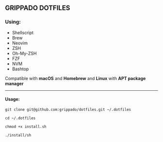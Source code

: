 ## GRIPPADO DOTFILES

### Using:
- Shellscript
- Brew
- Neovim
- ZSH
- Oh-My-ZSH
- FZF
- NVM
- Bashtop

Compatible with __macOS__ and __Homebrew__ and __Linux__ with __APT package manager__

------

#### Usage:

```shell
git clone git@github.com:grippado/dotfiles.git ~/.dotfiles

cd ~/.dotfiles

chmod +x install.sh

./install/sh
```
